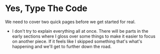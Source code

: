 # Yes, Type The Code

We need to cover two quick pages before
we get started for real.

- I don't try to explain everything all at once. There will be
  parts in the early sections where I gloss over some things to make
  it easier to focus on another piece. If it feels like I skipped
  something that's what's happening and we'll get to further
  down the road.
